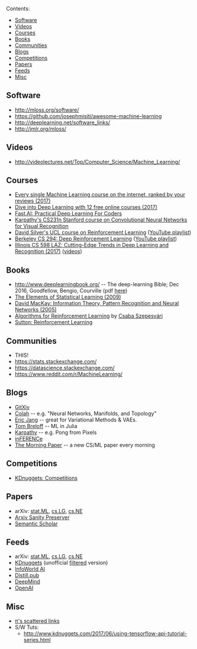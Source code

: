 Contents:
<!-- TOC can be generated manually using https://ecotrust-canada.github.io/markdown-toc/ -->
- [Software](#software)
- [Videos](#videos)
- [Courses](#courses)
- [Books](#books)
- [Communities](#communities)
- [Blogs](#blogs)
- [Competitions](#competitions)
- [Papers](#papers)
- [Feeds](#feeds)
- [Misc](#misc)


## Software
* http://mloss.org/software/
* https://github.com/josephmisiti/awesome-machine-learning
* http://deeplearning.net/software_links/
* http://jmlr.org/mloss/

## Videos
* http://videolectures.net/Top/Computer_Science/Machine_Learning/

## Courses
* [Every single Machine Learning course on the internet, ranked by your reviews (2017)](https://medium.freecodecamp.com/every-single-machine-learning-course-on-the-internet-ranked-by-your-reviews-3c4a7b8026c0)
* [Dive into Deep Learning with 12 free online courses (2017)](https://medium.freecodecamp.com/dive-into-deep-learning-with-these-23-online-courses-bf247d289cc0)
* [Fast.AI: Practical Deep Learning For Coders](http://course.fast.ai/)
* [Karpathy's CS231n Stanford course on Convolutional Neural Networks for Visual Recognition](http://cs231n.stanford.edu/)
* [David Silver's UCL course on Reinforcement Learning](http://www0.cs.ucl.ac.uk/staff/d.silver/web/Teaching.html) ([YouTube playlist](https://www.youtube.com/playlist?list=PLMZdRRhAoLnKFxZlmFoFp0uHVvN2PSE9T))
* [Berkeley CS 294: Deep Reinforcement Learning](http://rll.berkeley.edu/deeprlcourse/) ([YouTube playlist](https://www.youtube.com/playlist?list=PLkFD6_40KJIwTmSbCv9OVJB3YaO4sFwkX))
* [Illinois CS 598 LAZ: Cutting-Edge Trends in Deep Learning and Recognition (2017)](http://slazebni.cs.illinois.edu/spring17/) ([videos](https://recordings.engineering.illinois.edu:8443/ess/portal/section/20bbecdb-2f7c-4725-84d1-03d28f5a08f5))

## Books
* http://www.deeplearningbook.org/ -- The deep-learning Bible; Dec 2016, Goodfellow, Bengio, Courville (pdf [here](https://github.com/HFTrader/DeepLearningBook))
* [The Elements of Statistical Learning (2009)](https://statweb.stanford.edu/~tibs/ElemStatLearn/)
* [David MacKay: Information Theory, Pattern Recognition and Neural Networks (2005)](http://www.inference.phy.cam.ac.uk/itprnn/book.html)
* [Algorithms for Reinforcement Learning](https://sites.ualberta.ca/~szepesva/papers/RLAlgsInMDPs.pdf) by [Csaba Szepesvári](https://sites.ualberta.ca/~szepesva/RLBook.html)
* [Sutton: Reinforcement Learning](http://incompleteideas.net/sutton/book/the-book.html)

## Communities
* THIS!
* https://stats.stackexchange.com/
* https://datascience.stackexchange.com/
* https://www.reddit.com/r/MachineLearning/

## Blogs
* [GitXiv](http://www.gitxiv.com/)
* [Colah](http://colah.github.io/) -- e.g. "Neural Networks, Manifolds, and Topology"
* [Eric Jang](http://blog.evjang.com/) -- great for Variational Methods & VAEs.
* [Tom Breloff](http://www.breloff.com/blog/) -- ML in Julia
* [Karpathy](http://karpathy.github.io/) -- e.g. Pong from Pixels
* [inFERENCe](http://www.inference.vc)
* [The Morning Paper](https://blog.acolyer.org/) -- a new CS/ML paper every morning

## Competitions
* [KDnuggets: Competitions](http://www.kdnuggets.com/competitions/)

## Papers
* arXiv: [stat.ML](https://arxiv.org/list/stat.ML/recent), [cs.LG](https://arxiv.org/list/cs.LG/recent), [cs.NE](https://arxiv.org/list/cs.NE/recent)
* [Arxiv Sanity Preserver](http://arxiv-sanity.com/)
* [Semantic Scholar](https://www.semanticscholar.org/)

## Feeds
* arXiv: [stat.ML](https://export.arxiv.org/rss/stat.ML/recent), [cs.LG](https://export.arxiv.org/rss/cs.LG/recent), [cs.NE](https://export.arxiv.org/rss/cs.NE/recent)
* [KDnuggets](http://www.kdnuggets.com/feed) (unofficial [filtered](https://zapier.com/engine/rss/517634/kdnuggets/) version)
* [InfoWorld AI](http://www.infoworld.com/category/artificial-intelligence/index.rss)
* [Distill.pub](http://distill.pub/rss.xml)
* [DeepMind](https://deepmind.com/blog/feed/basic/)
* [OpenAI](https://blog.openai.com/rss/)

## Misc
* [π's scattered links](http://pipad.org/wiki/index.php/Machine_Learning)
* S/W Tuts:
  - http://www.kdnuggets.com/2017/06/using-tensorflow-api-tutorial-series.html

